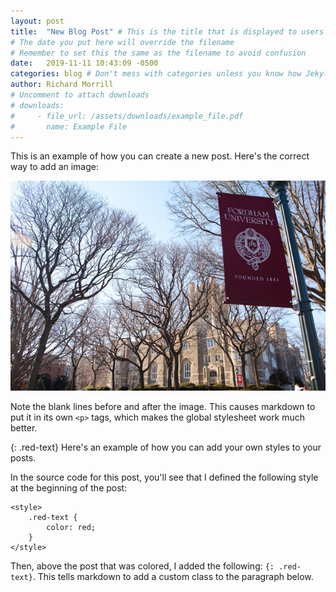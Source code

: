 ```yaml
---
layout: post
title:  "New Blog Post" # This is the title that is displayed to users
# The date you put here will override the filename
# Remember to set this the same as the filename to avoid confusion
date:   2019-11-11 10:43:09 -0500
categories: blog # Don't mess with categories unless you know how Jekyll works
author: Richard Morrill
# Uncomment to attach downloads
# downloads:
#     - file_url: /assets/downloads/example_file.pdf
#       name: Example File
---
```


<!-- You can add custom html / css as you see fit, but do be careful, it gets
     really annoying to maintain stylesheets when you have 100 authors each
     doing stuff their own way.  Anything that can be done in markdown without
     custom html should be done in markdown.
 -->
<style>
    .red-text {
        color: red;
    }
</style>
This is an example of how you can create a new post.  Here's the correct way to add an image:

![Fordham Banner](/assets/post_content_img/fordham-banner-2019-11-11.jpg)

Note the blank lines before and after the image.  This causes markdown to put it in its own
`<p>` tags, which makes the global stylesheet work much better.

{: .red-text}
Here's an example of how you can add your own styles to your posts.

In the source code for this post, you'll see that I defined the following style at the beginning of the
post:

    <style>
        .red-text {
            color: red;
        }
    </style>

Then, above the post that was colored, I added the following: `{: .red-text}`.  This tells
markdown to add a custom class to the paragraph below.